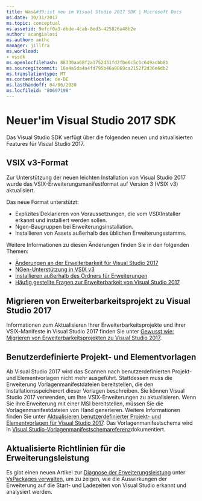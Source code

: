 ```yaml
---
title: Was&#39;ist neu im Visual Studio 2017 SDK | Microsoft Docs
ms.date: 10/31/2017
ms.topic: conceptual
ms.assetid: 9efcf0a3-dbde-4cab-8ed3-425826a48b2e
author: acangialosi
ms.author: anthc
manager: jillfra
ms.workload:
- vssdk
ms.openlocfilehash: 88330aa68f2a3752431fd2fbe6c5c1c649acbb8b
ms.sourcegitcommit: 16a4a5da4a4fd795b46a0869ca2152f2d36e6db2
ms.translationtype: MT
ms.contentlocale: de-DE
ms.lasthandoff: 04/06/2020
ms.locfileid: "80697198"
---
```

# <a name="what39s-new-in-the-visual-studio-2017-sdk"></a>Neuer&#39;im Visual Studio 2017 SDK

Das Visual Studio SDK verfügt über die folgenden neuen und aktualisierten Features für Visual Studio 2017.

## <a name="vsix-v3-format"></a>VSIX v3-Format

Zur Unterstützung der neuen leichten Installation von Visual Studio 2017 wurde das VSIX-Erweiterungsmanifestformat auf Version 3 (VSIX v3) aktualisiert.

Das neue Format unterstützt:

* Explizites Deklarieren von Voraussetzungen, die vom VSIXInstaller erkannt und installiert werden sollen.
* Ngen-Baugruppen bei Erweiterungsinstallation.
* Installieren von Assets außerhalb des üblichen Erweiterungsstamms.

Weitere Informationen zu diesen Änderungen finden Sie in den folgenden Themen:

* [Änderungen an der Erweiterbarkeit für Visual Studio 2017](breaking-changes-2017.md)
* [NGen-Unterstützung in VSIX v3](ngen-support.md)
* [Installieren außerhalb des Ordners für Erweiterungen](set-install-root.md)
* [Häufig gestellte Fragen zur Erweiterbarkeit von Visual Studio 2017](faq-2017.md)

## <a name="migrate-extensibility-project-to-visual-studio-2017"></a>Migrieren von Erweiterbarkeitsprojekt zu Visual Studio 2017

Informationen zum Aktualisieren Ihrer Erweiterbarkeitsprojekte und ihrer VSIX-Manifeste in Visual Studio 2017 finden Sie unter [Gewusst wie: Migrieren von Erweiterbarkeitsprojekten zu Visual Studio 2017](how-to-migrate-extensibility-projects-to-visual-studio-2017.md).

## <a name="custom-project-and-item-templates"></a>Benutzerdefinierte Projekt- und Elementvorlagen

Ab Visual Studio 2017 wird das Scannen nach benutzerdefinierten Projekt- und Elementvorlagen nicht mehr ausgeführt. Stattdessen muss die Erweiterung Vorlagenmanifestdateien bereitstellen, die den Installationsspeicherort dieser Vorlagen beschreiben. Sie können Visual Studio 2017 verwenden, um Ihre VSIX-Erweiterungen zu aktualisieren. Wenn Sie ihre Erweiterung mit einer MSI bereitstellen, müssen Sie die Vorlagenmanifestdateien von Hand generieren. Weitere Informationen finden Sie unter [Aktualisieren benutzerdefinierter Projekt- und Elementvorlagen für Visual Studio 2017](../extensibility/upgrading-custom-project-and-item-templates-for-visual-studio-2017.md). Das Vorlagenmanifestschema wird in [Visual Studio-Vorlagenmanifestschemareferenz](../extensibility/visual-studio-template-manifest-schema-reference.md)dokumentiert.

## <a name="updated-extension-performance-guidelines"></a>Aktualisierte Richtlinien für die Erweiterungsleistung

Es gibt einen neuen Artikel zur [Diagnose der Erweiterungsleistung](how-to-diagnose-extension-performance.md) unter [VsPackages verwalten,](managing-vspackages.md) um zu zeigen, wie die Auswirkungen der Erweiterung auf die Start- und Ladezeiten von Visual Studio erkannt und analysiert werden.
